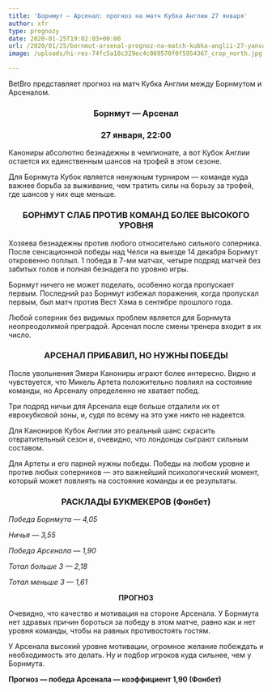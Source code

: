 ```yaml
---
title: 'Борнмут — Арсенал: прогноз на матч Кубка Англии 27 января'
author: xfr
type: prognozy
date: 2020-01-25T19:02:03+00:00
url: /2020/01/25/bornmut-arsenal-prognoz-na-match-kubka-anglii-27-yanvarya/
image: /uploads/hi-res-74fc5a18c329ec4c069570f0f5954367_crop_north.jpg

---
```

BetBro представляет прогноз на матч Кубка Англии между Борнмутом и Арсеналом.

<h3 style="text-align: center">
  <strong>Борнмут &#8212; Арсенал</strong>
</h3>

<h3 style="text-align: center">
  <strong>27 января, 22:00</strong>
</h3>

Канониры абсолютно безнадежны в чемпионате, а вот Кубок Англии остается их единственным шансов на трофей в этом сезоне.

Для Борнмута Кубок является ненужным турниром &#8212; команде куда важнее борьба за выживание, чем тратить силы на борьзу за трофей, где шансов у них еще меньше.

<h3 style="text-align: center">
  <strong>БОРНМУТ СЛАБ ПРОТИВ КОМАНД БОЛЕЕ ВЫСОКОГО УРОВНЯ</strong>
</h3>

Хозяева безнадежны против любого относительно сильного соперника. После сенсационной победы над Челси на выезде 14 декабря Борнмут откровенно поплыл. 1 победа в 7-ми матчах, четыре подряд матчей без забитых голов и полная безнадега по уровню игры.

Борнмут ничего не может поделать, особенно когда пропускает первым. Последний раз Борнмут избежал поражения, когда пропускал первым, был матч против Вест Хэма в сентябре прошлого года.

Любой соперник без видимых проблем является для Борнмута неопреодолимой преградой. Арсенал после смены тренера входит в их число.

<h3 style="text-align: center">
  <strong>АРСЕНАЛ ПРИБАВИЛ, НО НУЖНЫ ПОБЕДЫ</strong>
</h3>

После увольнения Эмери Канониры играют более интересно. Видно и чувствуется, что Микель Артета положительно повлиял на состояние команды, но Арсеналу определенно не хватает побед.

Три подряд ничьи для Арсенала еще больше отдалили их от еврокубковой зоны, и, судя по всему на это уже никто не надеется.

Для Канониров Кубок Англии это реальный шанс скрасить отвратительный сезон и, очевидно, что лондонцы сыграют сильным составом.

Для Артеты и его парней нужны победы. Победы на любом уровне и против любых соперников &#8212; это важнейший психологический момент, который может повлиять на состояние команды и ее результаты.

<h3 style="text-align: center">
  <strong>РАСКЛАДЫ БУКМЕКЕРОВ (Фонбет)</strong>
</h3>

_Победа Борнмута — 4,05_

_Ничья — 3,55_

_Победа Арсенала — 1,90_

_Тотал больше 3 — 2,18_

_Тотал меньше 3 — 1,61_

<p style="text-align: center">
  <strong>ПРОГНОЗ</strong>
</p>

Очевидно, что качество и мотивация на стороне Арсенала. У Борнмута нет здравых причин бороться за победу в этом матче, равно как и нет уровня команды, чтобы на равных противостоять гостям.

У Арсенала высокий уровне мотивации, огромное желание побеждать и необходимость это делать. Ну и подбор игроков куда сильнее, чем у Борнмута.

**Прогноз &#8212; победа Арсенала &#8212; коэффициент 1,90 (Фонбет)**